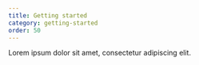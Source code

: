 ```yaml
---
title: Getting started
category: getting-started
order: 50
---
```

Lorem ipsum dolor sit amet, consectetur adipiscing elit.
